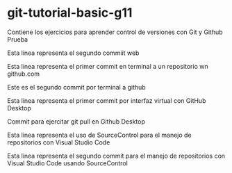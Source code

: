 
# git-tutorial-basic-g11
Contiene los ejercicios para aprender control de versiones con Git y Github
Prueba

Esta linea representa el segundo commiit web


Esta linea representa el primer commit en terminal a un repositorio wn github.com


Este es el segundo commit por  terminal a github


Esta linea representa el primer commit por interfaz virtual con GitHub Desktop


Commit para ejercitar git pull en Github Desktop

Esta linea representa el uso de SourceControl para el manejo de repositorios con Visual Studio Code


Esta linea representa el segundo commit para el manejo de repositorios con Visual Studio Code usando SourceControl